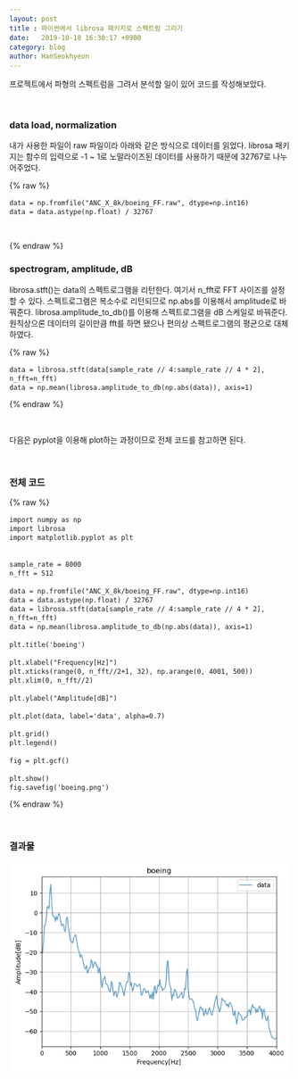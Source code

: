 ```yaml
---
layout: post
title : 파이썬에서 librosa 패키지로 스펙트럼 그리기
date:   2019-10-18 16:30:17 +0900
category: blog
author: HanSeokhyeon
---
```


프로젝트에서 파형의 스펙트럼을 그려서 분석할 일이 있어 코드를 작성해보았다.

<br>

### data load, normalization

내가 사용한 파일이 raw 파일이라 아래와 같은 방식으로 데이터를 읽었다. 
librosa 패키지는 함수의 입력으로 -1 ~ 1로 노말라이즈된 데이터를 사용하기 때문에 32767로 나누어주었다.


{% raw %}

```angular2
data = np.fromfile("ANC_X_8k/boeing_FF.raw", dtype=np.int16)
data = data.astype(np.float) / 32767
```

<br>

{% endraw %}

### spectrogram, amplitude, dB

librosa.stft()는 data의 스펙트로그램을 리턴한다. 
여기서 n_fft로 FFT 사이즈를 설정할 수 있다.
스펙트로그램은 복소수로 리턴되므로 np.abs를 이용해서 amplitude로 바꿔준다. 
librosa.amplitude_to_db()를 이용해 스펙트로그램을 dB 스케일로 바꿔준다.
원칙상으론 데이터의 길이만큼 fft를 하면 됐으나 편의상 스펙트로그램의 평균으로 대체하였다.

{% raw %}

```angular2
data = librosa.stft(data[sample_rate // 4:sample_rate // 4 * 2], n_fft=n_fft)
data = np.mean(librosa.amplitude_to_db(np.abs(data)), axis=1)
```

{% endraw %}

<br>

다음은 pyplot을 이용해 plot하는 과정이므로 전체 코드를 참고하면 된다.

<br>

### 전체 코드

{% raw %}

```angular2
import numpy as np
import librosa
import matplotlib.pyplot as plt


sample_rate = 8000
n_fft = 512

data = np.fromfile("ANC_X_8k/boeing_FF.raw", dtype=np.int16)
data = data.astype(np.float) / 32767
data = librosa.stft(data[sample_rate // 4:sample_rate // 4 * 2], n_fft=n_fft)
data = np.mean(librosa.amplitude_to_db(np.abs(data)), axis=1)

plt.title('boeing')

plt.xlabel("Frequency[Hz]")
plt.xticks(range(0, n_fft//2+1, 32), np.arange(0, 4001, 500))
plt.xlim(0, n_fft//2)

plt.ylabel("Amplitude[dB]")

plt.plot(data, label='data', alpha=0.7)

plt.grid()
plt.legend()

fig = plt.gcf()

plt.show()
fig.savefig('boeing.png')
```

{% endraw %}

<br>

### 결과물

![boeing](/assets/images/boeing.png)
